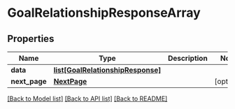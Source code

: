 # GoalRelationshipResponseArray

## Properties
Name | Type | Description | Notes
------------ | ------------- | ------------- | -------------
**data** | [**list[GoalRelationshipResponse]**](GoalRelationshipResponse.md) |  | 
**next_page** | [**NextPage**](NextPage.md) |  | [optional] 

[[Back to Model list]](../README.md#documentation-for-models) [[Back to API list]](../README.md#documentation-for-api-endpoints) [[Back to README]](../README.md)

